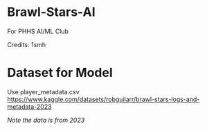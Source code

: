 # Brawl-Stars-AI
For PHHS AI/ML Club

Credits: 1smh

# Dataset for Model
Use player_metadata.csv
https://www.kaggle.com/datasets/robguilarr/brawl-stars-logs-and-metadata-2023

*Note the data is from 2023*
